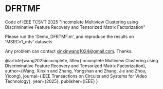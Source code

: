 # DFRTMF
Code of IEEE TCSVT 2025 "Incomplete Multiview Clustering using Discriminative Feature Recovery and Tensorized Matrix Factorization"

Please run the 'Demo_DFRTMF.m', and reproduce the results on 'MSRCv1_mtv' datasets.

Any problem can contact xinxinwang1024@gmail.com. Thanks.

@article{wang2025incomplete,
  title={Incomplete Multiview Clustering using Discriminative Feature Recovery and Tensorized Matrix Factorization},
  author={Wang, Xinxin and Zhang, Yongshan and Zhang, Jie and Zhou, Yicong},
  journal={IEEE Transactions on Circuits and Systems for Video Technology},
  year={2025},
  publisher={IEEE}
}

